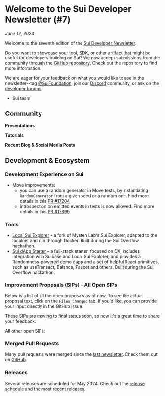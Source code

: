 # Welcome to the Sui Developer Newsletter (#7)

_June 12, 2024_

Welcome to the seventh edition of the [Sui Developer Newsletter](https://sui.io/dev-newsletter).

Do you want to showcase your tool, SDK, or other artifact that might be useful for developers building on Sui? We now accept submissions from the community through the [GitHub repository](https://github.com/MystenLabs/sui-dev-newsletter/). Check out the repository to find more information.

We are eager for your feedback on what you would like to see in the newsletter--tag [@SuiFoundation](https://twitter.com/@SuiFoundation), join our [Discord](https://discord.gg/sui) community, or ask on the [developer forums](https://forums.sui.io/).

- Sui team

## Community


**Presentations**

**Tutorials**

**Recent Blog & Social Media Posts**


## Development & Ecosystem

### Development Experience on Sui

* Move improvements:
  * you can use a random generator in Move tests, by instantiating `RandomGenerator` from a given seed or a random one. Find more details in this [PR #17204](https://github.com/MystenLabs/sui/pull/17204) 
  * introspection on emitted events in tests is now allowed. Find more details in this [PR #17699](https://github.com/MystenLabs/sui/pull/17699)

### Tools


* [Local Sui Explorer](https://github.com/kkomelin/sui-explorer-local) - a fork of Mysten Lab's Sui Explorer, adapted to the localnet and run through Docker. Built during the Sui Overflow hackathon.
* [Sui dApp Starter](https://sui-dapp-starter.dev/) - a full-stack starter, focused on DX, includes integration with Suibase and Local Sui Explorer, and provides a Randomness-powered demo dapp and a set of helpful React primitives, such as useTransact, Balance, Faucet and others. Built during the Sui Overflow hackathon.


### Improvement Proposals (SIPs) - All Open SIPs

Below is a list of all the open proposals as of now. To see the actual proposal text, click on the `Files Changed` tab. If you'd like, you can provide your input directly in the GitHub issue.

These SIPs are moving to final status soon, so now it's a great time to share your feedback:

All other open SIPs:

### Merged Pull Requests

Many pull requests were merged since the [last newsletter](https://sui.io/dev-newsletter). Check them out on [GitHub](https://github.com/search?q=is%3Apr%20-author%3Aapp%2Fsui-merge-bot%20org%3Amystenlabs%20repo%3Asui%20is%3Amerged%20merged%3A2024-05-07..2024-06-16&type=pullrequests).

### Releases

Several releases are scheduled for May 2024. Check out the [release schedule](https://sui.io/networkinfo) and the [most recent releases](https://github.com/MystenLabs/sui/releases).

